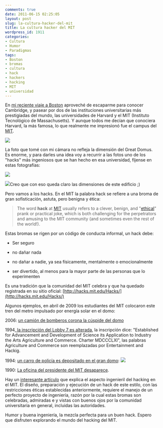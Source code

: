 ```yaml
---
comments: true
date: 2011-06-15 02:25:05
layout: post
slug: la-cultura-hacker-del-mit
title: La cultura hacker del MIT
wordpress_id: 1911
categories:
- Cultura
- Humor
- Paradigmas
tags:
- Boston
- bromas
- cultura
- hack
- hackers
- hacking
- MIT
- universidad
---
```


En [mi reciente viaje a Boston](http://www.lnds.net/blog/2011/05/red-hat-jboss-summit-2011.html) aproveché de escaparme para conocer Cambridge, y pasear por dos de las instituciones universitarias más prestigiadas del mundo, las universidades de Harvard y el MIT (Instituto Tecnológico de Massachusetts). Y aunque todos me decían que conociera Harvard, la más famosa, lo que realmente me impresionó fue el campus del [MIT](http://web.mit.edu/). 




[![](http://www.lnds.net/blog/wp-content/uploads/2011/06/IMAG0186-1024x574.jpg)](http://www.lnds.net/blog/wp-content/uploads/2011/06/IMAG0186.jpg)




La foto que tomé  con mi cámara no refleja la dimensión del Great Domus. Es enorme, y para darles una idea voy a recurrir a las fotos uno de los "hacks" más ingeniosos que se han hecho en esa universidad, fíjense en estas fotografías:




[![](http://www.lnds.net/blog/wp-content/uploads/2011/06/mitfire2.medium-300x202.jpg)](http://www.lnds.net/blog/wp-content/uploads/2011/06/mitfire2.medium.jpg)




[![](http://www.lnds.net/blog/wp-content/uploads/2011/06/killian1.medium-300x183.jpg)](http://www.lnds.net/blog/wp-content/uploads/2011/06/killian1.medium.jpg)Creo que con eso queda claro las dimensiones de este edificio ;)




Pero vamos a los hacks. En el MIT la palabra hack se refiere a una broma de gran sofisticación, astuta, pero benigna y ética:





> 

> 
> The word **hack** at [MIT](http://web.mit.edu/) usually refers to a clever, benign, and "[ethical](http://hacks.mit.edu/Hacks/misc/ethics.html)" prank or practical joke, which is both challenging for the perpetrators and amusing to the MIT community (and sometimes even the rest of the world!).
> 
> 





Estas bromas se rigen por un código de conducta informal, un hack debe:






	
  * Ser seguro

	
  * no dañar nada

	
  * no dañar a nadie, ya sea físicamente, mentalmente o emocionalmente

	
  * ser divertido, al menos para la mayor parte de las personas que lo experimenten


Es una tradición que la comunidad del MIT celebra y que ha quedado registrada en su sitio oficial: [http://hacks.mit.edu/Hacks/](http://hacks.mit.edu/Hacks/)

Algunos ejemplos, en abril de 2009 los estudiantes del MIT colocaron este tren del metro impulsado por energía solar en el domo:




2006: [un camión de bomberos corona la cúspide del domo](http://hacks.mit.edu/Hacks/by_year/2006/firetruck/additional_information.html)

1994,[ la inscripción del Lobby 7 es alterada](http://hacks.mit.edu/Hacks/by_year/1994/entertainment_and_hacking/), la inscripción dice: "Established for Advancement and Development of Science its Application to Industry the Arts Agriculture and Commerce. Charter MDCCCLXI", las palabras Agriculture and Commerce son reemplazadas por Entertainment and Hackig.

1994: [un carro de policía es depositado en el gran domo](http://hacks.mit.edu/Hacks/by_year/1994/cp_car/):
[![](http://www.lnds.net/blog/wp-content/uploads/2011/06/heliNOT-ap-photo-300x293.gif)](http://www.lnds.net/blog/wp-content/uploads/2011/06/heliNOT-ap-photo.gif)

1990: [La oficina del presidente del MIT desaparece](http://hacks.mit.edu/Hacks/by_year/1990/vest_bboard/).

Hay un [interesante artículo](http://hacks.mit.edu/Hacks/books/articles/engineering_in_action.html) que explica el aspecto ingenieril del hacking en el MIT. El diseño, preparación y ejecución de un hack de este estilo, con las restricciones éticas establecidas anteriormente, requiere el manejo de un perfecto proyecto de ingeniería, razón por la cual estas bromas son celebradas, admiradas e y  vistas con buenos ojos por la comunidad universitaria en general, incluidas las autoridades.

Humor y buena ingeniería, la mezcla perfecta para un buen hack. Espero que disfruten explorando el mundo del hacking del MIT.



